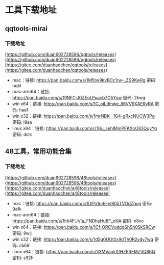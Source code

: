 # 工具下载地址

## qqtools-mirai

### 下载地址
[https://github.com/duan602728596/qqtools/releases](https://github.com/duan602728596/qqtools/releases)   
[https://gitee.com/duanhaochen/qqtools/releases](https://gitee.com/duanhaochen/qqtools/releases)
* mac：链接: https://pan.baidu.com/s/1M5tw9kvBCc1rw-_ZS9KwRg  密码: nqkt
* mac-arm64：链接: https://pan.baidu.com/s/19NFCjJ0ZEoLPuacb7G5Yuw  密码: 2bwg
* win x64：链接: https://pan.baidu.com/s/1C_ojLdmwe_86VV9XAERvRA  密码: haa1
* win x32：链接: https://pan.baidu.com/s/1mrNBK--1G4-gRxcNUCW3Pg  密码: l9aa
* linux x64：链接: https://pan.baidu.com/s/1Gu_sehIMmPFKXoO83QuyYg  密码: dclk

## 48工具，常用功能合集

### 下载地址
[https://github.com/duan602728596/48tools/releases](https://github.com/duan602728596/48tools/releases)   
[https://gitee.com/duanhaochen/a48tools/releases](https://gitee.com/duanhaochen/a48tools/releases)
* mac：链接: https://pan.baidu.com/s/1DIPx1pjEFvI805TVOdZqug  密码: 9afk
* mac-arm64：链接: https://pan.baidu.com/s/1hh4FUVla_FNDhaHu8F_oNA  密码: n8vo
* win x64：链接: https://pan.baidu.com/s/1Cf_ORCVudqqShSh0SkSRCw  密码: 9wlj
* win x32：链接: https://pan.baidu.com/s/1d5g0UUt0x9dTh0R2ydy7wg  密码: cb69
* linux x64：链接: https://pan.baidu.com/s/1j3MVanlr0fHZEREMZVQ86Q  密码: s92h
